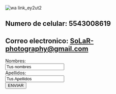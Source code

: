 ![wa link_ey2ut2](https://user-images.githubusercontent.com/100168800/159588233-5923b26c-e0f8-4161-9a4d-db1339142a55.png)
## Numero de celular: 5543008619
## Correo electronico: SoLaR-photography@gmail.com
<form action="https://formspree.io/f/mgedleod/ ">
  <label for="name">Nombres:</label><br>
  <input type="text" id="fn name" name="name" value="Tus nombres"><br>
  <label for="lname">Apellidos:</label><br>
  <input type="text" id"lname" name="lname" value="Tus Apellidos"><br>
  <input type="submit" value="ENVIAR">
  </form>
